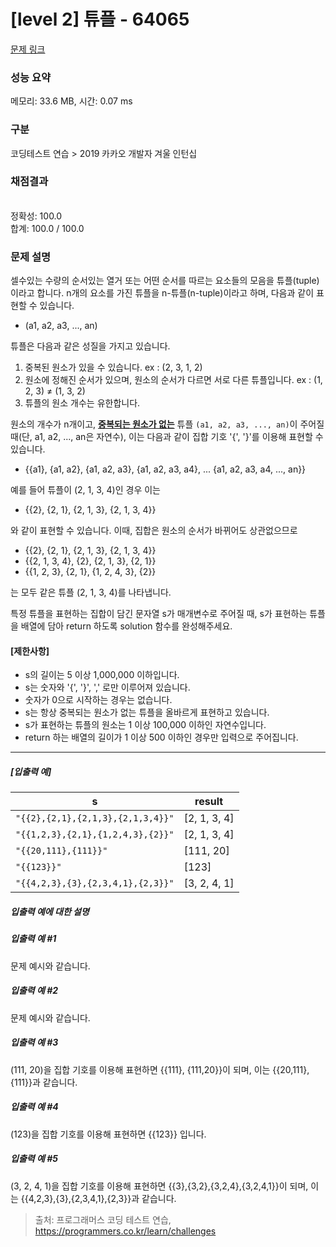 # [level 2] 튜플 - 64065 

[문제 링크](https://school.programmers.co.kr/learn/courses/30/lessons/64065) 

### 성능 요약

메모리: 33.6 MB, 시간: 0.07 ms

### 구분

코딩테스트 연습 > 2019 카카오 개발자 겨울 인턴십

### 채점결과

<br/>정확성: 100.0<br/>합계: 100.0 / 100.0

### 문제 설명

<p style="user-select: auto;">셀수있는 수량의 순서있는 열거 또는 어떤 순서를 따르는 요소들의 모음을 튜플(tuple)이라고 합니다. n개의 요소를 가진 튜플을 n-튜플(n-tuple)이라고 하며, 다음과 같이 표현할 수 있습니다.</p>

<ul style="user-select: auto;">
<li style="user-select: auto;">(a1, a2, a3, ..., an)</li>
</ul>

<p style="user-select: auto;">튜플은 다음과 같은 성질을 가지고 있습니다.</p>

<ol style="user-select: auto;">
<li style="user-select: auto;">중복된 원소가 있을 수 있습니다. ex : (2, 3, 1, 2)</li>
<li style="user-select: auto;">원소에 정해진 순서가 있으며, 원소의 순서가 다르면 서로 다른 튜플입니다. ex : (1, 2, 3) ≠ (1, 3, 2)</li>
<li style="user-select: auto;">튜플의 원소 개수는 유한합니다.</li>
</ol>

<p style="user-select: auto;">원소의 개수가 n개이고, <u style="user-select: auto;"><strong style="user-select: auto;">중복되는 원소가 없는</strong></u> 튜플 <code style="user-select: auto;">(a1, a2, a3, ..., an)</code>이 주어질 때(단, a1, a2, ..., an은 자연수), 이는 다음과 같이 집합 기호 '{', '}'를 이용해 표현할 수 있습니다.</p>

<ul style="user-select: auto;">
<li style="user-select: auto;">{{a1}, {a1, a2}, {a1, a2, a3}, {a1, a2, a3, a4}, ... {a1, a2, a3, a4, ..., an}}</li>
</ul>

<p style="user-select: auto;">예를 들어 튜플이 (2, 1, 3, 4)인 경우 이는</p>

<ul style="user-select: auto;">
<li style="user-select: auto;">{{2}, {2, 1}, {2, 1, 3}, {2, 1, 3, 4}}</li>
</ul>

<p style="user-select: auto;">와 같이 표현할 수 있습니다. 이때, 집합은 원소의 순서가 바뀌어도 상관없으므로</p>

<ul style="user-select: auto;">
<li style="user-select: auto;">{{2}, {2, 1}, {2, 1, 3}, {2, 1, 3, 4}}</li>
<li style="user-select: auto;">{{2, 1, 3, 4}, {2}, {2, 1, 3}, {2, 1}}</li>
<li style="user-select: auto;">{{1, 2, 3}, {2, 1}, {1, 2, 4, 3}, {2}}</li>
</ul>

<p style="user-select: auto;">는 모두 같은 튜플 (2, 1, 3, 4)를 나타냅니다.</p>

<p style="user-select: auto;">특정 튜플을 표현하는 집합이 담긴 문자열 s가 매개변수로 주어질 때, s가 표현하는 튜플을 배열에 담아 return 하도록 solution 함수를 완성해주세요.</p>

<h4 style="user-select: auto;"><strong style="user-select: auto;">[제한사항]</strong></h4>

<ul style="user-select: auto;">
<li style="user-select: auto;">s의 길이는 5 이상 1,000,000 이하입니다.</li>
<li style="user-select: auto;">s는 숫자와 '{', '}', ',' 로만 이루어져 있습니다.</li>
<li style="user-select: auto;">숫자가 0으로 시작하는 경우는 없습니다.</li>
<li style="user-select: auto;">s는 항상 중복되는 원소가 없는 튜플을 올바르게 표현하고 있습니다.</li>
<li style="user-select: auto;">s가 표현하는 튜플의 원소는 1 이상 100,000 이하인 자연수입니다.</li>
<li style="user-select: auto;">return 하는 배열의 길이가 1 이상 500 이하인 경우만 입력으로 주어집니다.</li>
</ul>

<hr style="user-select: auto;">

<h5 style="user-select: auto;"><strong style="user-select: auto;">[입출력 예]</strong></h5>
<table class="table" style="user-select: auto;">
        <thead style="user-select: auto;"><tr style="user-select: auto;">
<th style="user-select: auto;">s</th>
<th style="user-select: auto;">result</th>
</tr>
</thead>
        <tbody style="user-select: auto;"><tr style="user-select: auto;">
<td style="user-select: auto;"><code style="user-select: auto;">"{{2},{2,1},{2,1,3},{2,1,3,4}}"</code></td>
<td style="user-select: auto;">[2, 1, 3, 4]</td>
</tr>
<tr style="user-select: auto;">
<td style="user-select: auto;"><code style="user-select: auto;">"{{1,2,3},{2,1},{1,2,4,3},{2}}"</code></td>
<td style="user-select: auto;">[2, 1, 3, 4]</td>
</tr>
<tr style="user-select: auto;">
<td style="user-select: auto;"><code style="user-select: auto;">"{{20,111},{111}}"</code></td>
<td style="user-select: auto;">[111, 20]</td>
</tr>
<tr style="user-select: auto;">
<td style="user-select: auto;"><code style="user-select: auto;">"{{123}}"</code></td>
<td style="user-select: auto;">[123]</td>
</tr>
<tr style="user-select: auto;">
<td style="user-select: auto;"><code style="user-select: auto;">"{{4,2,3},{3},{2,3,4,1},{2,3}}"</code></td>
<td style="user-select: auto;">[3, 2, 4, 1]</td>
</tr>
</tbody>
      </table>
<h5 style="user-select: auto;"><strong style="user-select: auto;">입출력 예에 대한 설명</strong></h5>

<h5 style="user-select: auto;"><strong style="user-select: auto;">입출력 예 #1</strong></h5>

<p style="user-select: auto;">문제 예시와 같습니다.</p>

<h5 style="user-select: auto;"><strong style="user-select: auto;">입출력 예 #2</strong></h5>

<p style="user-select: auto;">문제 예시와 같습니다.</p>

<h5 style="user-select: auto;"><strong style="user-select: auto;">입출력 예 #3</strong></h5>

<p style="user-select: auto;">(111, 20)을 집합 기호를 이용해 표현하면 {{111}, {111,20}}이 되며, 이는 {{20,111},{111}}과 같습니다.</p>

<h5 style="user-select: auto;"><strong style="user-select: auto;">입출력 예 #4</strong></h5>

<p style="user-select: auto;">(123)을 집합 기호를 이용해 표현하면 {{123}} 입니다.</p>

<h5 style="user-select: auto;"><strong style="user-select: auto;">입출력 예 #5</strong></h5>

<p style="user-select: auto;">(3, 2, 4, 1)을 집합 기호를 이용해 표현하면 {{3},{3,2},{3,2,4},{3,2,4,1}}이 되며, 이는 {{4,2,3},{3},{2,3,4,1},{2,3}}과 같습니다.</p>


> 출처: 프로그래머스 코딩 테스트 연습, https://programmers.co.kr/learn/challenges